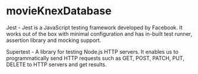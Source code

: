 # movieKnexDatabase

Jest - Jest is a JavaScript testing framework developed by Facebook. It works out of the box with minimal configuration and has in-built test runner, assertion library and mocking support.

Supertest - A library for testing Node.js HTTP servers. It enables us to programmatically send HTTP requests such as GET, POST, PATCH, PUT, DELETE to HTTP servers and get results.